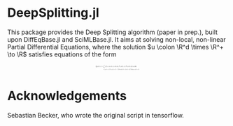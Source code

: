 # DeepSplitting.jl

This package provides the Deep Splitting algorithm (paper in prep.), built upon DiffEqBase.jl and SciMLBase.jl.
It aims at solving non-local, non-linear Partial Differential Equations, where the solution $u \colon \R^d \times \R^+ \to \R$ satisfies equations of the form

<div style="overflow-x: scroll" align=center>                          
<img src="docs/equation.png" style="max-width:100px !important;"/>
</div>

# Acknowledgements
Sebastian Becker, who wrote the original script in tensorflow.

